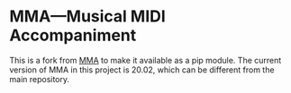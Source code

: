 # MMA—Musical MIDI Accompaniment

This is a fork from [MMA](https://www.mellowood.ca/mma/) to make it available as a pip module.
The current version of MMA in this project is 20.02, which can be different from the main repository.

